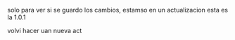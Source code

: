 solo para ver si se guardo los cambios, estamso en un actualizacion esta es la 1.0.1

volvi hacer uan nueva act 
